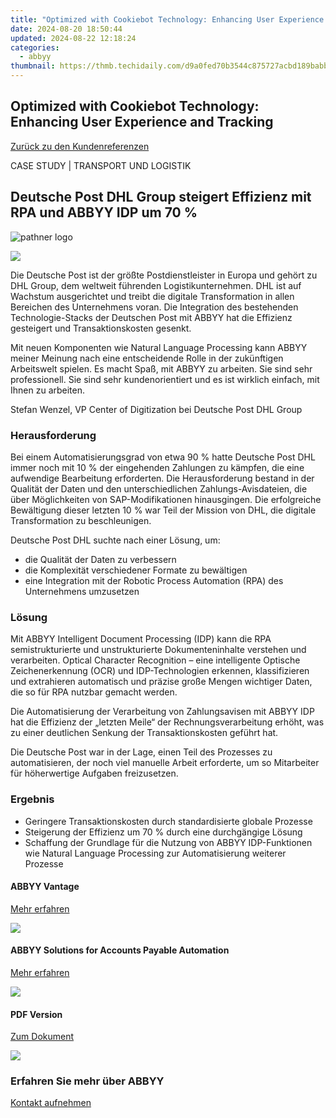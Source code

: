 ```yaml
---
title: "Optimized with Cookiebot Technology: Enhancing User Experience and Tracking"
date: 2024-08-20 18:50:44
updated: 2024-08-22 12:18:24
categories:
  - abbyy
thumbnail: https://thmb.techidaily.com/d9a0fed70b3544c875727acbd189babb9991061b2738772aa77659169a12a4b8.jpg
---
```


## Optimized with Cookiebot Technology: Enhancing User Experience and Tracking

[Zurück zu den Kundenreferenzen](https://tools.techidaily.com/abbyy/products/)

CASE STUDY | TRANSPORT UND LOGISTIK

## Deutsche Post DHL Group steigert Effizienz mit RPA und ABBYY IDP um 70 %

![pathner logo](https://content.abbyy.com/-/media/project/abbyy/abbyy/insights/customer-stories/white-logos/dhl.png?h=40&iar=0&w=120)

![](https://content.abbyy.com/-/media/project/abbyy/abbyy/insights/customer-stories/content-images/ds-644_deutsche-post-dhl_thumbnail_1486x836.jpg?h=836&iar=0&w=1486)

Die Deutsche Post ist der größte Postdienstleister in Europa und gehört zu DHL Group, dem weltweit führenden Logistikunternehmen. DHL ist auf Wachstum ausgerichtet und treibt die digitale Transformation in allen Bereichen des Unternehmens voran. Die Integration des bestehenden Technologie-Stacks der Deutschen Post mit ABBYY hat die Effizienz gesteigert und Transaktionskosten gesenkt.

Mit neuen Komponenten wie Natural Language Processing kann ABBYY meiner Meinung nach eine entscheidende Rolle in der zukünftigen Arbeitswelt spielen. Es macht Spaß, mit ABBYY zu arbeiten. Sie sind sehr professionell. Sie sind sehr kundenorientiert und es ist wirklich einfach, mit Ihnen zu arbeiten.

Stefan Wenzel, VP Center of Digitization bei Deutsche Post DHL Group

### Herausforderung

Bei einem Automatisierungsgrad von etwa 90 % hatte Deutsche Post DHL immer noch mit 10 % der eingehenden Zahlungen zu kämpfen, die eine aufwendige Bearbeitung erforderten. Die Herausforderung bestand in der Qualität der Daten und den unterschiedlichen Zahlungs-Avisdateien, die über Möglichkeiten von SAP-Modifikationen hinausgingen. Die erfolgreiche Bewältigung dieser letzten 10 % war Teil der Mission von DHL, die digitale Transformation zu beschleunigen.

Deutsche Post DHL suchte nach einer Lösung, um:

* die Qualität der Daten zu verbessern
* die Komplexität verschiedener Formate zu bewältigen
* eine Integration mit der Robotic Process Automation (RPA) des Unternehmens umzusetzen

### Lösung

Mit ABBYY Intelligent Document Processing (IDP) kann die RPA semistrukturierte und unstrukturierte Dokumenteninhalte verstehen und verarbeiten. Optical Character Recognition – eine intelligente Optische Zeichenerkennung (OCR) und IDP-Technologien erkennen, klassifizieren und extrahieren automatisch und präzise große Mengen wichtiger Daten, die so für RPA nutzbar gemacht werden.

Die Automatisierung der Verarbeitung von Zahlungsavisen mit ABBYY IDP hat die Effizienz der „letzten Meile“ der Rechnungsverarbeitung erhöht, was zu einer deutlichen Senkung der Transaktionskosten geführt hat.

Die Deutsche Post war in der Lage, einen Teil des Prozesses zu automatisieren, der noch viel manuelle Arbeit erforderte, um so Mitarbeiter für höherwertige Aufgaben freizusetzen.

### Ergebnis

* Geringere Transaktionskosten durch standardisierte globale Prozesse
* Steigerung der Effizienz um 70 % durch eine durchgängige Lösung
* Schaffung der Grundlage für die Nutzung von ABBYY IDP-Funktionen wie Natural Language Processing zur Automatisierung weiterer Prozesse

#### ABBYY Vantage

[Mehr erfahren](https://tools.techidaily.com/abbyy/products/)

![](https://content.abbyy.com/-/media/project/abbyy/abbyy/products/flexicapture/fc_1.jpg?h=392&iar=0&w=696)

#### ABBYY Solutions for Accounts Payable Automation

[Mehr erfahren](https://tools.techidaily.com/abbyy/products/)

![](https://content.abbyy.com/-/media/project/abbyy/abbyy/solutions/ap-automation/overview-image.jpg?h=800&iar=0&w=1392)

#### PDF Version

[Zum Dokument](https://content.abbyy.com/-/media/Project/Abbyy/Abbyy/Insights/Customer-Stories/PDFs/customer-story-intelligent-document-processing-transportation-deutsche-post-dhl-group-de.pdf)

![](https://content.abbyy.com/-/media/project/abbyy/abbyy/company/newsroom/news-images/laptop-mug.jpg?h=836&iar=0&w=1486)

### Erfahren Sie mehr über ABBYY

[Kontakt aufnehmen](https://tools.techidaily.com/abbyy/products/)

<ins class="adsbygoogle"
     style="display:block"
     data-ad-format="autorelaxed"
     data-ad-client="ca-pub-7571918770474297"
     data-ad-slot="1223367746"></ins>



<ins class="adsbygoogle"
     style="display:block"
     data-ad-client="ca-pub-7571918770474297"
     data-ad-slot="8358498916"
     data-ad-format="auto"
     data-full-width-responsive="true"></ins>
